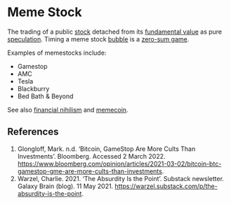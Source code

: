 # Meme Stock
The trading of a public [stock](stock.md) detached from its [fundamental value](fundamental-value.md) as pure [speculation](speculation.md). Timing a meme stock [bubble](bubble.md) is a [zero-sum game](zero-sum-game.md). 

Examples of memestocks include:

* Gamestop
* AMC
* Tesla
* Blackburry
* Bed Bath & Beyond

See also [financial nihilism](financial-nihilism.md) and [memecoin](memecoin.md).

## References
1. Glongloff, Mark. n.d. ‘Bitcoin, GameStop Are More Cults Than Investments’. Bloomberg. Accessed 2 March 2022. https://www.bloomberg.com/opinion/articles/2021-03-02/bitcoin-btc-gamestop-gme-are-more-cults-than-investments.
1. Warzel, Charlie. 2021. ‘The Absurdity Is the Point’. Substack newsletter. Galaxy Brain (blog). 11 May 2021. https://warzel.substack.com/p/the-absurdity-is-the-point.